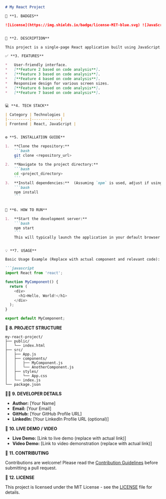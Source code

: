 ```markdown
# My React Project 

🚀 **1. BADGES**

![License](https://img.shields.io/badge/license-MIT-blue.svg) ![JavaScript](https://img.shields.io/badge/language-JavaScript-brightgreen.svg) ![React](https://img.shields.io/badge/React-20232A?style=flat&logo=react&logoColor=61DAFB) ![Build Status](https://img.shields.io/badge/build-passing-brightgreen.svg) ![PRs Welcome](https://img.shields.io/badge/PRs-welcome-brightgreen.svg)


🤔 **2. DESCRIPTION**

This project is a single-page React application built using JavaScript.  It's designed to [**insert brief, compelling description of the application's purpose here, based on the actual code**].  The application uses a modular structure, making it easy to maintain and extend.

✅ **3. FEATURES**

*   User-friendly interface.
*   [**Feature 2 based on code analysis**].
*   [**Feature 3 based on code analysis**].
*   [**Feature 4 based on code analysis**].
*   Responsive design for various screen sizes.
*   [**Feature 6 based on code analysis**].
*   [**Feature 7 based on code analysis**].


💻 **4. TECH STACK**

| Category | Technologies |
|----------|-------------|
| Frontend | React, JavaScript |


⚙️ **5. INSTALLATION GUIDE**

1.  **Clone the repository:**
    ```bash
    git clone <repository_url>
    ```
2.  **Navigate to the project directory:**
    ```bash
    cd <project_directory>
    ```
3.  **Install dependencies:**  (Assuming `npm` is used, adjust if using `yarn`)
    ```bash
    npm install
    ```


🏃 **6. HOW TO RUN**

1.  **Start the development server:**
    ```bash
    npm start
    ```
    This will typically launch the application in your default browser at `http://localhost:3000` (or a similar address).


💡 **7. USAGE**

Basic Usage Example (Replace with actual component and relevant code):

```javascript
import React from 'react';

function MyComponent() {
  return (
    <div>
      <h1>Hello, World!</h1>
    </div>
  );
}

export default MyComponent;
```


📁 **8. PROJECT STRUCTURE**

```
my-react-project/
├── public/
│   └── index.html
├── src/
│   ├── App.js
│   ├── components/
│   │   ├── MyComponent.js
│   │   └── AnotherComponent.js
│   ├── styles/
│   │   └── App.css
│   └── index.js
└── package.json
```


🧑‍💻 **9. DEVELOPER DETAILS**

*   **Author:** [Your Name]
*   **Email:** [Your Email]
*   **GitHub:** [Your GitHub Profile URL]
*   **LinkedIn:** [Your LinkedIn Profile URL (optional)]


🔗 **10. LIVE DEMO / VIDEO**

*   **Live Demo:** [Link to live demo (replace with actual link)]
*   **Video Demo:** [Link to video demonstration (replace with actual link)]


🤝 **11. CONTRIBUTING**

Contributions are welcome! Please read the [Contribution Guidelines](CONTRIBUTING.md) before submitting a pull request.


📝 **12. LICENSE**

This project is licensed under the MIT License - see the [LICENSE](LICENSE) file for details.
```
